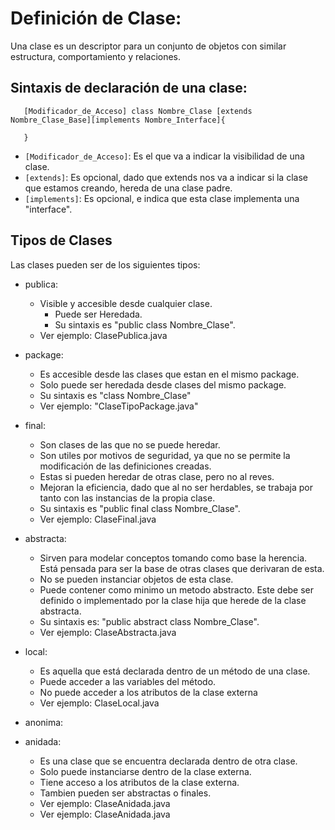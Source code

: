 # Definición de Clase:
 Una clase es un descriptor para un conjunto de objetos con similar estructura, comportamiento y relaciones.
 
## Sintaxis de declaración de una clase:
 ```
  	[Modificador_de_Acceso] class Nombre_Clase [extends Nombre_Clase_Base][implements Nombre_Interface]{
  
 	}
 ```
 
 * `[Modificador_de_Acceso]`: Es el que va a indicar la visibilidad de una clase.
 * `[extends]`: Es opcional, dado que extends nos va a indicar si la clase que estamos creando, hereda de una clase padre.
 * `[implements]`: Es opcional, e indica que esta clase implementa una "interface".
 
## Tipos de Clases
 Las clases pueden ser de los siguientes tipos:
 
 * publica: 
     - Visible y accesible desde cualquier clase. 
 	 	 - Puede ser Heredada. 
 	 	 - Su sintaxis es "public class Nombre_Clase". 
     - Ver ejemplo: ClasePublica.java

 * package: 
     - Es accesible desde las clases que estan en el mismo package.
     - Solo puede ser heredada desde clases del mismo package.
     - Su sintaxis es "class Nombre_Clase"
     - Ver ejemplo: "ClaseTipoPackage.java"

 * final:
     - Son clases de las que no se puede heredar.
     - Son utiles por motivos de seguridad, ya que no se permite la modificación de las definiciones creadas.
     - Estas si pueden heredar de otras clase, pero no al reves.
     - Mejoran la eficiencia, dado que al no ser herdables, se trabaja por tanto con las instancias de la propia clase.
     - Su sintaxis es "public final class Nombre_Clase".
     - Ver ejemplo: ClaseFinal.java

 * abstracta:
     - Sirven para modelar conceptos tomando como base la herencia. Está pensada para ser la base de otras clases que derivaran de esta.
     - No se pueden instanciar objetos de esta clase.
     - Puede contener como minimo un metodo abstracto. Este debe ser definido o implementado por la clase hija que herede de la clase abstracta.
     - Su sintaxis es: "public abstract class Nombre_Clase".
     - Ver ejemplo: ClaseAbstracta.java

 * local:
     - Es aquella que está declarada dentro de un método de una clase.
     - Puede acceder a las variables del método.
     - No puede acceder a los atributos de la clase externa
     - Ver ejemplo: ClaseLocal.java

 * anonima:
 * anidada: 
     - Es una clase que se encuentra declarada dentro de otra clase.
     - Solo puede instanciarse dentro de la clase externa.
     - Tiene acceso a los atributos de la clase externa.
     - Tambien pueden ser abstractas o finales.
     - Ver ejemplo: ClaseAnidada.java
     - Ver ejemplo: ClaseAnidada.java 
